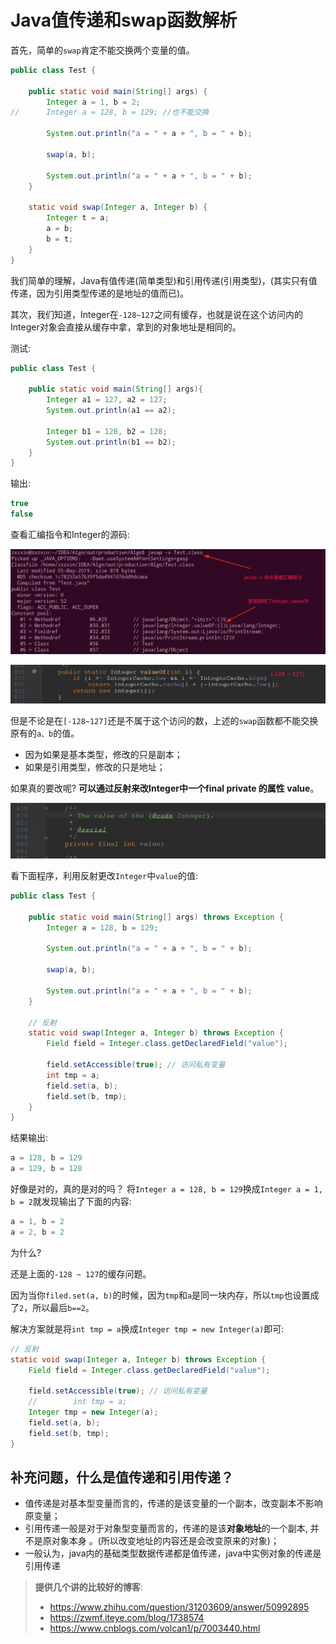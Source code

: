 # Java值传递和swap函数解析

首先，简单的`swap`肯定不能交换两个变量的值。

```java
public class Test {

    public static void main(String[] args) {
        Integer a = 1, b = 2;
//      Integer a = 128, b = 129; //也不能交换

        System.out.println("a = " + a + ", b = " + b);

        swap(a, b);

        System.out.println("a = " + a + ", b = " + b);
    }

    static void swap(Integer a, Integer b) {
        Integer t = a;
        a = b;
        b = t;
    }
}
```

我们简单的理解，Java有值传递(简单类型)和引用传递(引用类型)，(其实只有值传递，因为引用类型传递的是地址的值而已)。

其次，我们知道，Integer在`-128~127`之间有缓存，也就是说在这个访问内的Integer对象会直接从缓存中拿，拿到的对象地址是相同的。

测试:

```java
public class Test {

    public static void main(String[] args){
        Integer a1 = 127, a2 = 127;
        System.out.println(a1 == a2);

        Integer b1 = 128, b2 = 128;
        System.out.println(b1 == b2);
    }
}
```

输出:

```java
true
false
```

查看汇编指令和Integer的源码:

![1557023345560](assets/1557023345560.png)

![1557022915472](assets/1557022915472.png)

但是不论是在`[-128~127]`还是不属于这个访问的数，上述的`swap`函数都不能交换原有的`a、b`的值。

* 因为如果是基本类型，修改的只是副本；
* 如果是引用类型，修改的只是地址；

如果真的要改呢? **可以通过反射来改Integer中一个final private 的属性 value**。

![1557023214896](assets/1557023214896.png)

看下面程序，利用反射更改`Integer`中`value`的值:

```java
public class Test {

    public static void main(String[] args) throws Exception {
        Integer a = 128, b = 129;

        System.out.println("a = " + a + ", b = " + b);

        swap(a, b);

        System.out.println("a = " + a + ", b = " + b);
    }

    // 反射
    static void swap(Integer a, Integer b) throws Exception {
        Field field = Integer.class.getDeclaredField("value");

        field.setAccessible(true); // 访问私有变量
        int tmp = a;
        field.set(a, b);
        field.set(b, tmp);
    }
}

```

结果输出:

```java
a = 128, b = 129
a = 129, b = 128
```

好像是对的，真的是对的吗？ 将`Integer a = 128, b = 129`换成`Integer a = 1, b = 2`就发现输出了下面的内容:

```java
a = 1, b = 2
a = 2, b = 2
```

为什么?

还是上面的`-128 ~ 127`的缓存问题。

因为当你`filed.set(a, b)`的时候，因为`tmp`和`a`是同一块内存，所以`tmp`也设置成了`2`，所以最后`b==2`。

解决方案就是将`int tmp = a`换成`Integer tmp = new Integer(a)`即可:

```java
// 反射
static void swap(Integer a, Integer b) throws Exception {
    Field field = Integer.class.getDeclaredField("value");

    field.setAccessible(true); // 访问私有变量
    //        int tmp = a;
    Integer tmp = new Integer(a);
    field.set(a, b);
    field.set(b, tmp);
}
```




## 补充问题，什么是值传递和引用传递？

* 值传递是对基本型变量而言的，传递的是该变量的一个副本，改变副本不影响原变量；
* 引用传递一般是对于对象型变量而言的，传递的是该**对象地址**的一个副本, 并不是原对象本身 。(所以改变地址的内容还是会改变原来的对象)；
* 一般认为，java内的基础类型数据传递都是值传递，java中实例对象的传递是引用传递

> **提供几个讲的比较好的博客**:
>
> * https://www.zhihu.com/question/31203609/answer/50992895
> * https://zwmf.iteye.com/blog/1738574
> * https://www.cnblogs.com/volcan1/p/7003440.html

